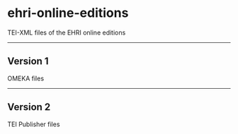 # ehri-online-editions
TEI-XML files of the EHRI online editions

---

## Version 1

OMEKA files

---

## Version 2

TEI Publisher files